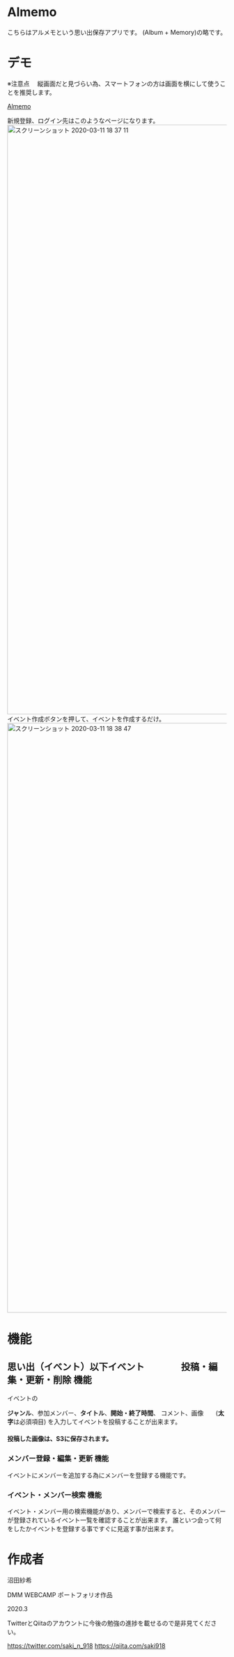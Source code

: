 # Almemo
  こちらはアルメモという思い出保存アプリです。
  (Album + Memory)の略です。
# デモ
※注意点
　縦画面だと見づらい為、スマートフォンの方は画面を横にして使うことを推奨します。

[Almemo](https://almemo.life/)

新規登録、ログイン先はこのようなページになります。
<img width="1355" alt="スクリーンショット 2020-03-11 18 37 11" src="https://user-images.githubusercontent.com/57306716/76417366-19821100-63e0-11ea-8877-22e831b6abed.png">
イベント作成ボタンを押して、イベントを作成するだけ。
<img width="1355" alt="スクリーンショット 2020-03-11 18 38 47" src="https://user-images.githubusercontent.com/57306716/76417374-1d159800-63e0-11ea-973d-80ee8a1d7c32.png">
# 機能

## **思い出（イベント）以下イベント　　　　投稿・編集・更新・削除  機能**
イベントの

**ジャンル**、参加メンバー、**タイトル**、**開始・終了時間**、
コメント、画像　　(**太字**は必須項目)
を入力してイベントを投稿することが出来ます。

#### **投稿した画像は、S3に保存されます。**

### **メンバー登録・編集・更新  機能**
イベントにメンバーを追加する為にメンバーを登録する機能です。
### **イベント・メンバー検索 機能**
イベント・メンバー用の検索機能があり、メンバーで検索すると、そのメンバーが登録されているイベント一覧を確認することが出来ます。
誰といつ会って何をしたかイベントを登録する事ですぐに見返す事が出来ます。
# 作成者
沼田紗希

DMM WEBCAMP ポートフォリオ作品

2020.3

TwitterとQiitaのアカウントに今後の勉強の進捗を載せるので是非見てください。

https://twitter.com/saki_n_918
https://qiita.com/saki918
